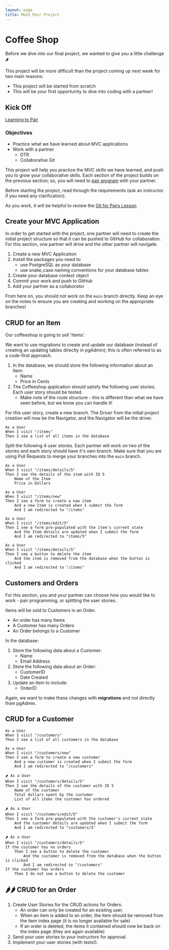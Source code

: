 ```yaml
---
layout: page
title: Mod3 Pair Project
---
```


# Coffee Shop

Before we dive into our final project, we wanted to give you a little challenge 🌶️

This project will be more difficult than the project coming up next week for two main reasons:
* This project will be started from scratch
* This will be your first opportunity to dive into coding with a partner!

## Kick Off

[Learning to Pair](https://docs.google.com/presentation/d/1iSdA31sgik4ejeB95R4t2kvmh1p0rANC7VAfjc2Wgmo/edit#slide=id.gc6f90357f_0_0)

### Objectives
* Practice what we have learned about MVC applications
* Work with a partner
    * DTR
    * Collaborative Git

This project will help you practice the MVC skills we have learned, and push you to grow your collaborative skills. Each section of the project builds on the previous section; so, you will need to [pair program](https://www.geeksforgeeks.org/pair-programming/) with your partner.

Before starting the project, read through the requirements (ask an instructor if you need any clarification).  

As you work, it will be helpful to review the [Git for Pairs Lesson](/module2/lessons/Week2/GitForPairs).

## Create your MVC Application

In order to get started with the project, one partner will need to create the initial project structure so that it can be pushed to GitHub for collaboration. For this section, one partner will drive and the other partner will navigate.

1. Create a new MVC Application
2. Install the packages you need to:
    * use PostgreSQL as your database
    * use snake_case naming conventions for your database tables
3. Create your database context object
4. Commit your work and push to GitHub
5. Add your partner as a collaborator

From here on, you should not work on the `main` branch directly. Keep an eye on the notes to ensure you are creating and working on the appropriate branches!

## CRUD for an Item

Our coffeeshop is going to sell 'Items'.  

We want to use migrations to create and update our database (instead of creating an updating tables directly in pgAdmin); this is often referred to as a code-first approach. 

1. In the database, we should store the following information about an Item:
    * Name
    * Price in Cents
2. The Coffeeshop application should satisfy the following user stories. Each user story should be tested.
    * Make note of the route structure - this is different than what we have seen before, but we know you can handle it!

For this user story, create a new branch.  The Driver from the initial project creation will now be the Navigator, and the Navigator will be the driver.
```
As a User
When I visit "/items"
Then I see a list of all items in the database
```


Split the following 4 user stories.  Each partner will work on two of the stories and each story should have it's own branch.  Make sure that you are using Pull Requests to merge your branches into the `main` branch.
```
As a User
When I visit "/items/details/5"
Then I see the details of the item with ID 5
    Name of the Item
    Price in Dollars
```

```
As a User
When I visit "/items/new"
Then I see a form to create a new item
    And a new Item is created when I submit the form
    And I am redirected to "/items" 
```

```
As a User
When I visit "/items/edit/5"
Then I see a form pre-populated with the item's current state
    And the Item details are updated when I submit the form
    And I am redirected to "items/5"
```

```
As a User
When I visit "/items/details/5"
Then I see a button to delete the item
    And the item is removed from the database when the button is clicked
    And I am redirected to "/items"
```

## Customers and Orders

For this section, you and your partner can choose how you would like to work - pair programming, or splitting the user stories.

Items will be sold to Customers in an Order.
* An order has many Items
* A Customer has many Orders
* An Order belongs to a Customer

In the database:  
1. Store the following data about a Customer:
    * Name
    * Email Address
2. Store the following data about an Order:
    * CustomerID
    * Date Created
3. Update an item to include:
    * OrderID

Again, we want to make these changes with **migrations** and not directly from pgAdmin.

##  CRUD for a Customer

```
As a User
When I visit "/customers"
Then I see a list of all customers in the database
```

```
As a User
When I visit "/customers/new"
Then I see a form to create a new customer
    And a new customer is created when I submit the form
    And I am redirected to "/customers" 
```

```
🌶️ As a User
When I visit "/customers/details/5"
Then I see the details of the customer with ID 5
    Name of the customer
    Total dollars spent by the customer
    List of all items the customer has ordered
```

```
🌶️ As a User
When I visit "/customers/edit/5"
Then I see a form pre-populated with the customer's current state
    And the customer details are updated when I submit the form
    And I am redirected to "customers/5"
```

```
🌶️ As a User
When I visit "/customers/details/5"
If the customer has no orders
    Then I see a button to delete the customer
        And the customer is removed from the database when the button is clicked
        And I am redirected to "/customers"
If the customer has orders
    Then I do not see a button to delete the customer
```

## 🌶️🌶️ CRUD for an Order

1. Create User Stories for the CRUD actions for Orders.
    * An order can only be created for an existing user.
    * When an item is added to an order, the item should be removed from the item index page (it is no longer available for sale)
    * If an order is deleted, the items it contained should now be back on the index page (they are again available)
2. Send your user stories to your instructors for approval.
3. Implement your user stories (with tests!).